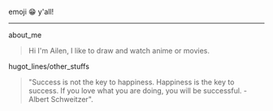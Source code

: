 emoji 😁 y'all!
***
about_me
>  Hi I'm Ailen, I like to draw and watch anime or movies.

hugot_lines/other_stuffs
> "Success is not the key to happiness. Happiness is the key to success. If you love what you are doing, you will be successful. - Albert Schweitzer".
